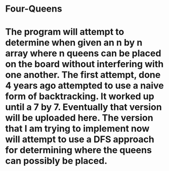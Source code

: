 ﻿# Four-Queens
# T h e   p r o g r a m   w i l l   a t t e m p t   t o   d e t e r m i n e   w h e n   g i v e n   a n   n   b y   n   a r r a y   w h e r e   n   q u e e n s   c a n   b e   p l a c e d   o n   t h e   b o a r d   w i t h o u t   i n t e r f e r i n g   w i t h   o n e   a n o t h e r .   T h e   f i r s t   a t t e m p t ,   d o n e   4   y e a r s   a g o   a t t e m p t e d   t o   u s e   a   n a i v e   f o r m   o f   b a c k t r a c k i n g .   I t   w o r k e d   u p   u n t i l   a   7   b y   7 .   E v e n t u a l l y   t h a t   v e r s i o n   w i l l   b e   u p l o a d e d   h e r e .   T h e   v e r s i o n   t h a t   I   a m   t r y i n g   t o   i m p l e m e n t   n o w   w i l l   a t t e m p t   t o   u s e   a   D F S   a p p r o a c h   f o r   d e t e r m i n i n g   w h e r e   t h e   q u e e n s   c a n   p o s s i b l y   b e   p l a c e d .   
 
 
